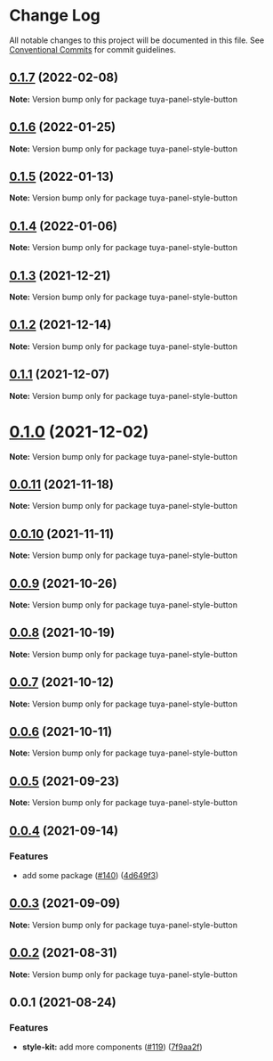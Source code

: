 # Change Log

All notable changes to this project will be documented in this file.
See [Conventional Commits](https://conventionalcommits.org) for commit guidelines.

## [0.1.7](https://github.com/tuya/tuya-panel-kit/compare/tuya-panel-style-button@0.1.6...tuya-panel-style-button@0.1.7) (2022-02-08)

**Note:** Version bump only for package tuya-panel-style-button





## [0.1.6](https://github.com/tuya/tuya-panel-kit/compare/tuya-panel-style-button@0.1.5...tuya-panel-style-button@0.1.6) (2022-01-25)

**Note:** Version bump only for package tuya-panel-style-button





## [0.1.5](https://github.com/tuya/tuya-panel-kit/compare/tuya-panel-style-button@0.1.4...tuya-panel-style-button@0.1.5) (2022-01-13)

**Note:** Version bump only for package tuya-panel-style-button





## [0.1.4](https://github.com/tuya/tuya-panel-kit/compare/tuya-panel-style-button@0.1.3...tuya-panel-style-button@0.1.4) (2022-01-06)

**Note:** Version bump only for package tuya-panel-style-button





## [0.1.3](https://github.com/tuya/tuya-panel-kit/compare/tuya-panel-style-button@0.1.2...tuya-panel-style-button@0.1.3) (2021-12-21)

**Note:** Version bump only for package tuya-panel-style-button





## [0.1.2](https://github.com/tuya/tuya-panel-kit/compare/tuya-panel-style-button@0.1.1...tuya-panel-style-button@0.1.2) (2021-12-14)

**Note:** Version bump only for package tuya-panel-style-button





## [0.1.1](https://github.com/tuya/tuya-panel-kit/compare/tuya-panel-style-button@0.0.11...tuya-panel-style-button@0.1.1) (2021-12-07)

**Note:** Version bump only for package tuya-panel-style-button





# [0.1.0](https://github.com/tuya/tuya-panel-kit/compare/tuya-panel-style-button@0.0.11...tuya-panel-style-button@0.1.0) (2021-12-02)

**Note:** Version bump only for package tuya-panel-style-button





## [0.0.11](https://github.com/tuya/tuya-panel-kit/compare/tuya-panel-style-button@0.0.10...tuya-panel-style-button@0.0.11) (2021-11-18)

**Note:** Version bump only for package tuya-panel-style-button





## [0.0.10](https://github.com/tuya/tuya-panel-kit/compare/tuya-panel-style-button@0.0.9...tuya-panel-style-button@0.0.10) (2021-11-11)

**Note:** Version bump only for package tuya-panel-style-button





## [0.0.9](https://github.com/tuya/tuya-panel-kit/compare/tuya-panel-style-button@0.0.8...tuya-panel-style-button@0.0.9) (2021-10-26)

**Note:** Version bump only for package tuya-panel-style-button





## [0.0.8](https://github.com/tuya/tuya-panel-kit/compare/tuya-panel-style-button@0.0.6...tuya-panel-style-button@0.0.8) (2021-10-19)

**Note:** Version bump only for package tuya-panel-style-button





## [0.0.7](https://github.com/tuya/tuya-panel-kit/compare/tuya-panel-style-button@0.0.6...tuya-panel-style-button@0.0.7) (2021-10-12)

**Note:** Version bump only for package tuya-panel-style-button





## [0.0.6](https://github.com/tuya/tuya-panel-kit/compare/tuya-panel-style-button@0.0.5...tuya-panel-style-button@0.0.6) (2021-10-11)

**Note:** Version bump only for package tuya-panel-style-button





## [0.0.5](https://github.com/tuya/tuya-panel-kit/compare/tuya-panel-style-button@0.0.4...tuya-panel-style-button@0.0.5) (2021-09-23)

**Note:** Version bump only for package tuya-panel-style-button





## [0.0.4](https://github.com/tuya/tuya-panel-kit/compare/tuya-panel-style-button@0.0.3...tuya-panel-style-button@0.0.4) (2021-09-14)


### Features

* add some package ([#140](https://github.com/tuya/tuya-panel-kit/issues/140)) ([4d649f3](https://github.com/tuya/tuya-panel-kit/commit/4d649f3020ac96bc9aa16c0d27f925b13244317c))





## [0.0.3](https://github.com/tuya/tuya-panel-kit/compare/tuya-panel-style-button@0.0.2...tuya-panel-style-button@0.0.3) (2021-09-09)

**Note:** Version bump only for package tuya-panel-style-button





## [0.0.2](https://github.com/tuya/tuya-panel-kit/compare/tuya-panel-style-button@0.0.1...tuya-panel-style-button@0.0.2) (2021-08-31)

**Note:** Version bump only for package tuya-panel-style-button





## 0.0.1 (2021-08-24)


### Features

* **style-kit:** add more components ([#119](https://github.com/tuya/tuya-panel-kit/issues/119)) ([7f9aa2f](https://github.com/tuya/tuya-panel-kit/commit/7f9aa2fecf01c73760eeb88fcc09703ccef3afca))
